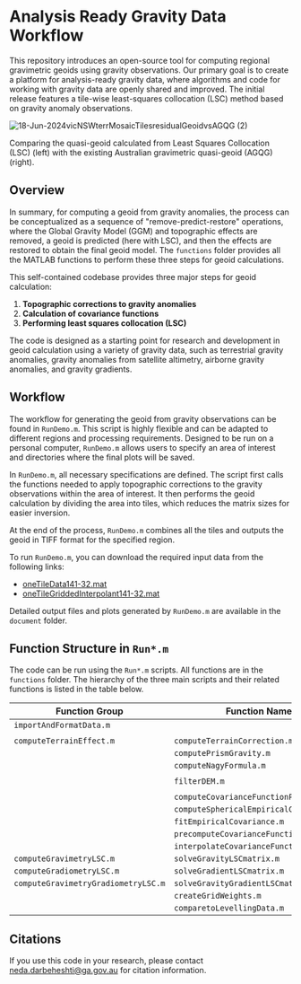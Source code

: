 # Analysis Ready Gravity Data Workflow

This repository introduces an open-source tool for computing regional gravimetric geoids using gravity observations. Our primary goal is to create a platform for analysis-ready gravity data, where algorithms and code for working with gravity data are openly shared and improved. The initial release features a tile-wise least-squares collocation (LSC) method based on gravity anomaly observations.

![18-Jun-2024vicNSWterrMosaicTilesresidualGeoidvsAGQG (2)](https://github.com/user-attachments/assets/4444d059-cf1b-411a-8b2a-2196175c7f08)

Comparing the quasi-geoid calculated from Least Squares Collocation (LSC) (left) with the existing Australian gravimetric quasi-geoid (AGQG) (right). 

## Overview

In summary, for computing a geoid from gravity anomalies, the process can be conceptualized as a sequence of "remove-predict-restore" operations, where the Global Gravity Model (GGM) and topographic effects are removed, a geoid is predicted (here with LSC), and then the effects are restored to obtain the final geoid model. The `functions` folder provides all the MATLAB functions to perform these three steps for geoid calculations.

This self-contained codebase provides three major steps for geoid calculation:
1. **Topographic corrections to gravity anomalies**
2. **Calculation of covariance functions**
3. **Performing least squares collocation (LSC)**

The code is designed as a starting point for research and development in geoid calculation using a variety of gravity data, such as terrestrial gravity anomalies, gravity anomalies from satellite altimetry, airborne gravity anomalies, and gravity gradients.

## Workflow

The workflow for generating the geoid from gravity observations can be found in `RunDemo.m`. This script is highly flexible and can be adapted to different regions and processing requirements. Designed to be run on a personal computer, `RunDemo.m` allows users to specify an area of interest and directories where the final plots will be saved.

In `RunDemo.m`, all necessary specifications are defined. The script first calls the functions needed to apply topographic corrections to the gravity observations within the area of interest. It then performs the geoid calculation by dividing the area into tiles, which reduces the matrix sizes for easier inversion.

At the end of the process, `RunDemo.m` combines all the tiles and outputs the geoid in TIFF format for the specified region.

To run `RunDemo.m`, you can download the required input data from the following links:

- [oneTileData141-32.mat](https://geoid.s3-ap-southeast-2.amazonaws.com/AGQG/oneTileData141-32.mat)
- [oneTileGriddedInterpolant141-32.mat](https://geoid.s3-ap-southeast-2.amazonaws.com/AGQG/oneTileGriddedInterpolant141-32.mat)

Detailed output files and plots generated by `RunDemo.m` are available in the `document` folder.

## Function Structure in `Run*.m`

The code can be run using the `Run*.m` scripts.
All functions are in the `functions` folder. The hierarchy of the three main scripts and their related functions is listed in the table below.

| **Function Group**                                | **Function Name**                               |
|---------------------------------------------------|-------------------------------------------------|
| `importAndFormatData.m`                           |                                                 |
|                                                   |                                                 |
| `computeTerrainEffect.m`                          | `computeTerrainCorrection.m`                    |
|                                                   | `computePrismGravity.m`                         |
|                                                   | `computeNagyFormula.m`                          |
|                                                   |                                                 |
|                                                   | `filterDEM.m`                                   |
|                                                   |                                                 |
|                                                   | `computeCovarianceFunctionParameters.m`         |
|                                                   | `computeSphericalEmpiricalCovariance.m`         |
|                                                   | `fitEmpiricalCovariance.m`                      |
|                                                   | `precomputeCovarianceFunction.m`                |
|                                                   | `interpolateCovarianceFunction.m`               |
|             `computeGravimetryLSC.m`              | `solveGravityLSCmatrix.m`                       |
|             `computeGradiometryLSC.m`             | `solveGradientLSCmatrix.m`                      |
|             `computeGravimetryGradiometryLSC.m`   | `solveGravityGradientLSCmatrix.m`               |
|                                                   | `createGridWeights.m`                           |
|                                                   | `comparetoLevellingData.m`                      |



## Citations

If you use this code in your research, please contact [neda.darbeheshti@ga.gov.au](mailto:neda.darbeheshti@ga.gov.au) for citation information.




